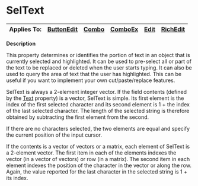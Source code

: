 




<h1 class="heading"><span class="name">SelText</span></h1>

| Applies To: | [ButtonEdit](./buttonedit.md) | [Combo](./combo.md) | [ComboEx](./comboex.md) | [Edit](./edit.md) | [RichEdit](./richedit.md) |
| --- | --- | --- | --- | --- | ---  |


**Description**


This property determines or identifies the portion of text in an object that is currently selected and highlighted. It can be used to pre-select all or part of the text to be replaced or deleted when the user starts typing. It can also be used to query the area of text that the user has highlighted. This can be useful if you want to implement your own cut/paste/replace features.


SelText is always a 2-element integer vector. If the field contents (defined by the [Text](text.md) property) is a vector, SelText is simple. Its first element is the index of the first selected character and its second element is 1 + the index of the last selected character. The length of the selected string is therefore obtained by subtracting the first element from the second.


If there are no characters selected, the two elements are equal and specify the current position of the input cursor.


If the contents is a vector of vectors or a matrix, each element of SelText is a 2-element vector. The first item in each of the elements indexes the vector (in a vector of vectors) or row (in a matrix). The second item in each element indexes the position of the character in the vector or along the row. Again, the value reported for the last character in the selected string is 1 + its index.



